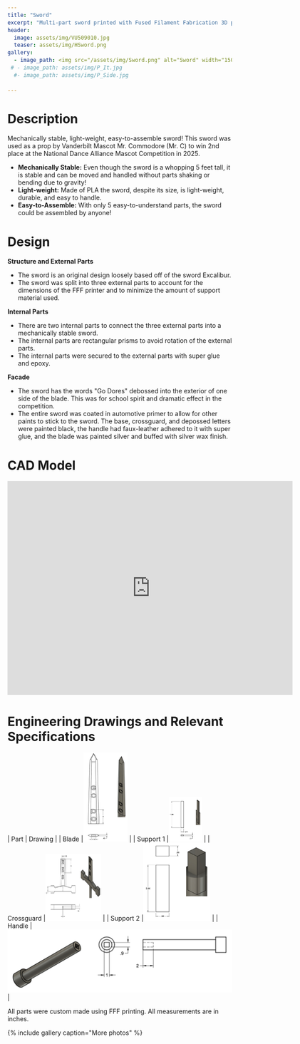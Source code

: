 ```yaml
---
title: "Sword"
excerpt: "Multi-part sword printed with Fused Filament Fabrication 3D printing for mascot Mr. C in competition."
header:
  image: assets/img/VU509010.jpg
  teaser: assets/img/HSword.png
gallery:
  - image_path: <img src="/assets/img/Sword.png" alt="Sword" width="150" height="175">
 # - image_path: assets/img/P_It.jpg
  #- image_path: assets/img/P_Side.jpg
   
---
```



# Description

Mechanically stable, light-weight, easy-to-assemble sword! This sword was used as a prop by Vanderbilt Mascot Mr. Commodore (Mr. C) to win 2nd place at the National Dance Alliance Mascot Competition in 2025.

* **Mechanically Stable:** Even though the sword is a whopping 5 feet tall, it is stable and can be moved and handled without parts shaking or bending due to gravity!
* **Light-weight:** Made of PLA the sword, despite its size, is light-weight, durable, and easy to handle. 
* **Easy-to-Assemble:** With only 5 easy-to-understand parts, the sword could be assembled by anyone!

# Design

**Structure and External Parts**
* The sword is an original design loosely based off of the sword Excalibur. 
* The sword was split into three external parts to account for the dimensions of the FFF printer and to minimize the amount of support material used. 

**Internal Parts**
* There are two internal parts to connect the three external parts into a mechanically stable sword. 
* The internal parts are rectangular prisms to avoid rotation of the external parts.
* The internal parts were secured to the external parts with super glue and epoxy.

**Facade**
* The sword has the words "Go Dores" debossed into the exterior of one side of the blade. This was for school spirit and dramatic effect in the competition.
* The entire sword was coated in automotive primer to allow for other paints to stick to the sword. The base, crossguard, and depossed letters were painted black, the handle had faux-leather adhered to it with super glue, and the blade was painted silver and buffed with silver wax finish.

# CAD Model
<iframe src="https://vanderbilt1291.autodesk360.com/shares/public/SH30dd5QT870c25f12fcee4531a13d4c1bee?mode=embed" width="640" height="480" allowfullscreen="true" webkitallowfullscreen="true" mozallowfullscreen="true"  frameborder="0"></iframe>

# Engineering Drawings and Relevant Specifications

| Part | Drawing |
| Blade |<img src="/assets/img/Blade.png" alt="Blade" width="100" height="200"> |
| Support 1 |<img src="/assets/img/Support2.png" alt="Support2" width="75" height="100"> |
| Crossguard |<img src="/assets/img/Cross.png" alt="Cross" width="125" height="150"> |
| Support 2 |<img src="/assets/img/Support1.png" alt="Support1" width="150" height="175"> |
| Handle |![Selected Specifications5](/assets/img/Shandle.png) |

All parts were custom made using FFF printing.
All measurements are in inches.

{% include gallery caption="More photos" %}

